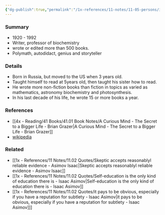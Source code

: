 ```yaml
---
{"dg-publish":true,"permalink":"/1x-references/11-notes/11-05-persons/isaac-asimov/","title":"Isaac Asimov","dgShowBacklinks":false}
---
```



### Summary
- 1920 - 1992
- Writer, professor of biochemistry
- wrote or edited more than 500 books.
- Polymath, autodidact, genius and storyteller

### Details
- Born in Russia, but moved to the US when 3 years old.
- Taught himself to read at 5years old, then taught his sister how to read.
- He wrote more non-fiction books than fiction in topics as varied as mathematics, astronomy biochemistry and photosynthesis.
- In his last decade of his life, he wrote 15 or more books a year.

### References
- [[4x - Reading/41 Books/41.01 Book Notes/A Curious Mind - The Secret to a Bigger Life - Brian Grazer\|A Curious Mind - The Secret to a Bigger Life - Brian Grazer]]
- [wikipedia](https://en.wikipedia.org/wiki/Isaac_Asimov)

### Related
- [[1x - References/11 Notes/11.02 Quotes/Skeptic accepts reasonablyl reliable evidence - Asimov Isaac\|Skeptic accepts reasonablyl reliable evidence - Asimov Isaac]]
- [[1x - References/11 Notes/11.02 Quotes/Self-education is the only kind of education there is - Isaac Asimov\|Self-education is the only kind of education there is - Isaac Asimov]]
- [[1x - References/11 Notes/11.02 Quotes/it pays to be obvious, especially if you have a reputation for subtlety - Isaac Asimov\|it pays to be obvious, especially if you have a reputation for subtlety - Isaac Asimov]]]